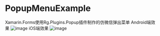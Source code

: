 # PopupMenuExample
Xamarin.Forms使用Rg.Plugins.Popup插件制作的仿微信弹出菜单
Android端效果
![image](https://gitee.com/FYWJ/PopupMenuExample/blob/master/Screenshots/Android.png)
iOS端效果
![image](https://gitee.com/FYWJ/PopupMenuExample/blob/master/Screenshots/iOS.PNG)
 
